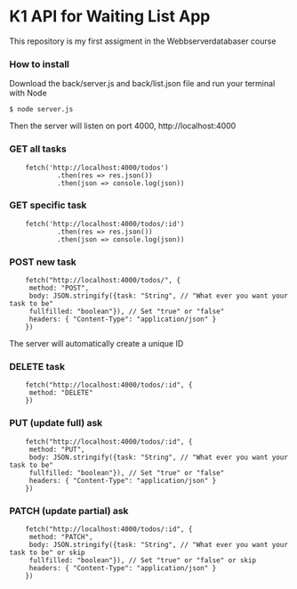 # K1 API for Waiting List App

This repository is my first assigment in the Webbserverdatabaser course

### How to install

Download the back/server.js and back/list.json file and run your terminal with Node

```
$ node server.js
```

Then the server will listen on port 4000, 
http://localhost:4000

### GET all tasks

```JS
    fetch('http://localhost:4000/todos')
            .then(res => res.json())
            .then(json => console.log(json))

```

### GET specific task

```JS
    fetch('http://localhost:4000/todos/:id')
            .then(res => res.json())
            .then(json => console.log(json))
```

### POST new task

```JS
    fetch("http://localhost:4000/todos/", {
     method: "POST",
     body: JSON.stringify({task: "String", // "What ever you want your task to be"
     fullfilled: "boolean"}), // Set "true" or "false"
     headers: { "Content-Type": "application/json" }
    })
```
The server will automatically create a unique ID

### DELETE task

```JS
    fetch("http://localhost:4000/todos/:id", {
     method: "DELETE"
    })
```
### PUT (update full) ask

```JS
    fetch("http://localhost:4000/todos/:id", {
     method: "PUT",
     body: JSON.stringify({task: "String", // "What ever you want your task to be"
     fullfilled: "boolean"}), // Set "true" or "false"
     headers: { "Content-Type": "application/json" }
    })
```
### PATCH (update partial) ask

```JS
    fetch("http://localhost:4000/todos/:id", {
     method: "PATCH",
     body: JSON.stringify({task: "String", // "What ever you want your task to be" or skip
     fullfilled: "boolean"}), // Set "true" or "false" or skip
     headers: { "Content-Type": "application/json" }
    })
```


